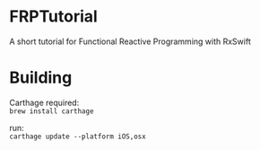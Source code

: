 # FRPTutorial
A short tutorial for Functional Reactive Programming with RxSwift

# Building
Carthage required:  
```brew install carthage```  


run:  
```carthage update --platform iOS,osx```
